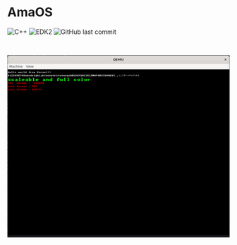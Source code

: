 # AmaOS

![C++](https://img.shields.io/badge/C++-17-f34b7d) 
![EDK2](https://img.shields.io/badge/EDK2-stable202505-ff6600)
![GitHub last commit](https://img.shields.io/github/last-commit/4rna-y/AmaOS)

<br/>

![Preview20250607](https://raw.githubusercontent.com/4rna-y/AmaOS/refs/heads/main/imgs/preview_20250607.png)